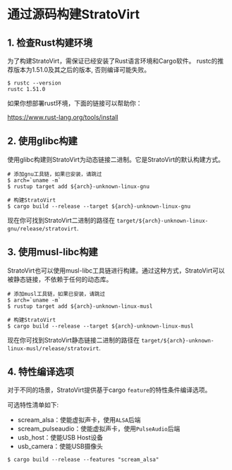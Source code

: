 
# 通过源码构建StratoVirt

## 1. 检查Rust构建环境

为了构建StratoVirt，需保证已经安装了Rust语言环境和Cargo软件。
rustc的推荐版本为1.51.0及其之后的版本, 否则编译可能失败。

```shell
$ rustc --version
rustc 1.51.0
```

如果你想部署rust环境，下面的链接可以帮助你：

<https://www.rust-lang.org/tools/install>

## 2. 使用glibc构建

使用glibc构建则StratoVirt为动态链接二进制。它是StratoVirt的默认构建方式。

```shell
# 添加gnu工具链，如果已安装，请跳过
$ arch=`uname -m`
$ rustup target add ${arch}-unknown-linux-gnu

# 构建StratoVirt
$ cargo build --release --target ${arch}-unknown-linux-gnu
```

现在你可找到StratoVirt二进制的路径在 `target/${arch}-unknown-linux-gnu/release/stratovirt`.

## 3. 使用musl-libc构建

StratoVirt也可以使用musl-libc工具链进行构建。通过这种方式，StratoVirt可以被静态链接，不依赖于任何的动态库。

```shell
# 添加musl工具链，如果已安装，请跳过
$ arch=`uname -m`
$ rustup target add ${arch}-unknown-linux-musl

# 构建StratoVirt
$ cargo build --release --target ${arch}-unknown-linux-musl
```

现在你可找到StratoVirt静态链接二进制的路径在 `target/${arch}-unknown-linux-musl/release/stratovirt`.

## 4. 特性编译选项

对于不同的场景，StratoVirt提供基于cargo `feature`的特性条件编译选项。

可选特性清单如下:

- scream_alsa：使能虚拟声卡，使用`ALSA`后端
- scream_pulseaudio：使能虚拟声卡，使用`PulseAudio`后端
- usb_host：使能USB Host设备
- usb_camera：使能USB摄像头

```shell
$ cargo build --release --features "scream_alsa"
```

